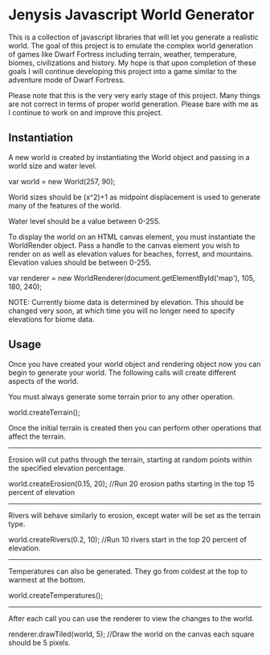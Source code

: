 Jenysis Javascript World Generator
==================================

This is a collection of javascript libraries that will let you generate a realistic world. The goal
of this project is to emulate the complex world generation of games like Dwarf Fortress including 
terrain, weather, temperature, biomes, civilizations and history. My hope is that upon completion of 
these goals I will continue developing this project into a game similar to the adventure mode of 
Dwarf Fortress.

Please note that this is the very very early stage of this project. Many things are not correct in terms of proper 
world generation. Please bare with me as I continue to work on and improve this project.


Instantiation
-------------

A new world is created by instantiating the World object and passing in a world size and water level.

var world = new World(257, 90);

World sizes should be (x^2)+1 as midpoint displacement is used to generate many of the features of 
the world.

Water level should be a value between 0-255.


To display the world on an HTML canvas element, you must instantiate the WorldRender object. Pass a 
handle to the canvas element you wish to render on as well as elevation values for beaches, forrest, 
and mountains. Elevation values should be between 0-255.

var renderer = new WorldRenderer(document.getElementById('map'), 105, 180, 240);

NOTE: Currently biome data is determined by elevation. This should be changed very soon, at which 
time you will no longer need to specify elevations for biome data.


Usage
-----

Once you have created your world object and rendering object now you can begin to generate your 
world. The following calls will create different aspects of the world.

You must always generate some terrain prior to any other operation.

world.createTerrain();

Once the initial terrain is created then you can perform other operations that affect the terrain. 

---------------------------------------------------------------------------------------------------

Erosion will cut paths through the terrain, starting at random points within the specified elevation 
percentage.

world.createErosion(0.15, 20); //Run 20 erosion paths starting in the top 15 percent of elevation

---------------------------------------------------------------------------------------------------

Rivers will behave similarly to erosion, except water will be set as the terrain type.

world.createRivers(0.2, 10); //Run 10 rivers start in the top 20 percent of elevation.

---------------------------------------------------------------------------------------------------

Temperatures can also be generated. They go from coldest at the top to warmest at the bottom.

world.createTemperatures();

---------------------------------------------------------------------------------------------------

After each call you can use the renderer to view the changes to the world.

renderer.drawTiled(world, 5); //Draw the world on the canvas each square should be 5 pixels.